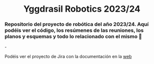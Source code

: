 <h1 align="center">Yggdrasil Robotics 2023/24</h1>
<h3 align="left">Repositorio del proyecto de robótica del año 2023/24. Aquí podéis ver el código, los resúmenes de las reuniones, los planos y esquemas y todo lo relacionado con el mismo 🤖</h3>
- <p align="left">Podéis ver el proyecto de Jira con la documentación en la <a href="https://nicolascereijoranchal.atlassian.net/jira/software/projects/YR/boards/1">web</a></p>
